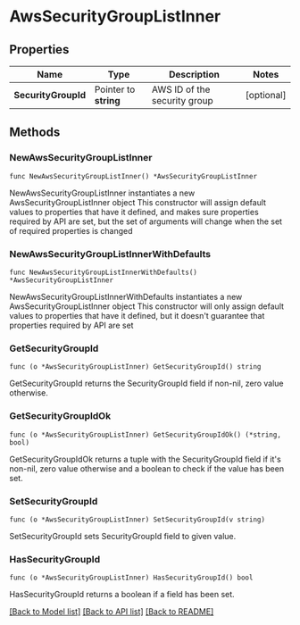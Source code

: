 # AwsSecurityGroupListInner

## Properties

Name | Type | Description | Notes
------------ | ------------- | ------------- | -------------
**SecurityGroupId** | Pointer to **string** | AWS ID of the security group | [optional] 

## Methods

### NewAwsSecurityGroupListInner

`func NewAwsSecurityGroupListInner() *AwsSecurityGroupListInner`

NewAwsSecurityGroupListInner instantiates a new AwsSecurityGroupListInner object
This constructor will assign default values to properties that have it defined,
and makes sure properties required by API are set, but the set of arguments
will change when the set of required properties is changed

### NewAwsSecurityGroupListInnerWithDefaults

`func NewAwsSecurityGroupListInnerWithDefaults() *AwsSecurityGroupListInner`

NewAwsSecurityGroupListInnerWithDefaults instantiates a new AwsSecurityGroupListInner object
This constructor will only assign default values to properties that have it defined,
but it doesn't guarantee that properties required by API are set

### GetSecurityGroupId

`func (o *AwsSecurityGroupListInner) GetSecurityGroupId() string`

GetSecurityGroupId returns the SecurityGroupId field if non-nil, zero value otherwise.

### GetSecurityGroupIdOk

`func (o *AwsSecurityGroupListInner) GetSecurityGroupIdOk() (*string, bool)`

GetSecurityGroupIdOk returns a tuple with the SecurityGroupId field if it's non-nil, zero value otherwise
and a boolean to check if the value has been set.

### SetSecurityGroupId

`func (o *AwsSecurityGroupListInner) SetSecurityGroupId(v string)`

SetSecurityGroupId sets SecurityGroupId field to given value.

### HasSecurityGroupId

`func (o *AwsSecurityGroupListInner) HasSecurityGroupId() bool`

HasSecurityGroupId returns a boolean if a field has been set.


[[Back to Model list]](../README.md#documentation-for-models) [[Back to API list]](../README.md#documentation-for-api-endpoints) [[Back to README]](../README.md)


